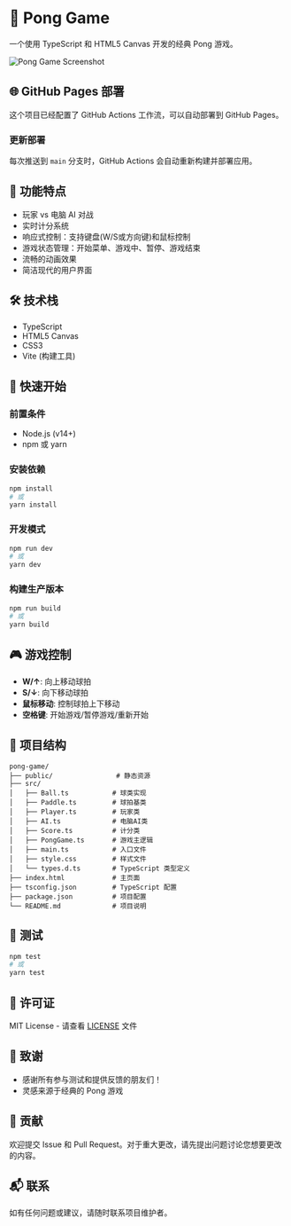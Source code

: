 # 🏓 Pong Game

一个使用 TypeScript 和 HTML5 Canvas 开发的经典 Pong 游戏。

![Pong Game Screenshot](screenshot.png)

## 🌐 GitHub Pages 部署

这个项目已经配置了 GitHub Actions 工作流，可以自动部署到 GitHub Pages。

### 更新部署

每次推送到 `main` 分支时，GitHub Actions 会自动重新构建并部署应用。

## 🚀 功能特点

- 玩家 vs 电脑 AI 对战
- 实时计分系统
- 响应式控制：支持键盘(W/S或方向键)和鼠标控制
- 游戏状态管理：开始菜单、游戏中、暂停、游戏结束
- 流畅的动画效果
- 简洁现代的用户界面

## 🛠️ 技术栈

- TypeScript
- HTML5 Canvas
- CSS3
- Vite (构建工具)

## 🚦 快速开始

### 前置条件

- Node.js (v14+)
- npm 或 yarn

### 安装依赖

```bash
npm install
# 或
yarn install
```

### 开发模式

```bash
npm run dev
# 或
yarn dev
```

### 构建生产版本

```bash
npm run build
# 或
yarn build
```

## 🎮 游戏控制

- **W/↑**: 向上移动球拍
- **S/↓**: 向下移动球拍
- **鼠标移动**: 控制球拍上下移动
- **空格键**: 开始游戏/暂停游戏/重新开始

## 📁 项目结构

```
pong-game/
├── public/                # 静态资源
├── src/
│   ├── Ball.ts           # 球类实现
│   ├── Paddle.ts         # 球拍基类
│   ├── Player.ts         # 玩家类
│   ├── AI.ts             # 电脑AI类
│   ├── Score.ts          # 计分类
│   ├── PongGame.ts       # 游戏主逻辑
│   ├── main.ts           # 入口文件
│   ├── style.css         # 样式文件
│   └── types.d.ts        # TypeScript 类型定义
├── index.html            # 主页面
├── tsconfig.json         # TypeScript 配置
├── package.json          # 项目配置
└── README.md             # 项目说明
```

## 🧪 测试

```bash
npm test
# 或
yarn test
```

## 📝 许可证

MIT License - 请查看 [LICENSE](LICENSE) 文件

## 🙏 致谢

- 感谢所有参与测试和提供反馈的朋友们！
- 灵感来源于经典的 Pong 游戏

## 🤝 贡献

欢迎提交 Issue 和 Pull Request。对于重大更改，请先提出问题讨论您想要更改的内容。

## 📬 联系

如有任何问题或建议，请随时联系项目维护者。
